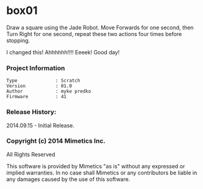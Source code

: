 box01
=================

Draw a square using the Jade Robot.  Move Forwards for one second, then Turn Right for one second, repeat these two actions four times before stopping.

I changed this! Ahhhhhh!!!! Eeeek! Good day!

### Project Information
```
Type              : Scratch
Version           : 01.0
Author            : myke predko
Firmware          : 41
```

### Release History:
2014.09.15 - Initial Release.

### Copyright (c) 2014 Mimetics Inc.
All Rights Reserved

This software is provided by Mimetics "as is" without any expressed or implied warranties.  In no case shall Mimetics or any contributors be liable in any damages caused by the use of this software.  
